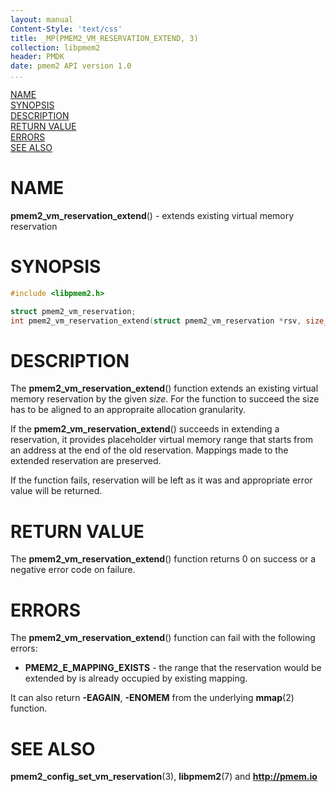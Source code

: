 ```yaml
---
layout: manual
Content-Style: 'text/css'
title: _MP(PMEM2_VM_RESERVATION_EXTEND, 3)
collection: libpmem2
header: PMDK
date: pmem2 API version 1.0
...
```


[comment]: <> (SPDX-License-Identifier: BSD-3-Clause)
[comment]: <> (Copyright 2021, Intel Corporation)

[comment]: <> (pmem2_vm_reservation_extend.3 -- man page for libpmem2 pmem2_vm_reservation_extend operation)

[NAME](#name)<br />
[SYNOPSIS](#synopsis)<br />
[DESCRIPTION](#description)<br />
[RETURN VALUE](#return-value)<br />
[ERRORS](#errors)<br />
[SEE ALSO](#see-also)<br />

# NAME #

**pmem2_vm_reservation_extend**() - extends existing virtual memory reservation

# SYNOPSIS #

```c
#include <libpmem2.h>

struct pmem2_vm_reservation;
int pmem2_vm_reservation_extend(struct pmem2_vm_reservation *rsv, size_t size);
```

# DESCRIPTION #

The **pmem2_vm_reservation_extend**() function extends an existing virtual memory
reservation by the given *size*. For the function to succeed the size has to be aligned
to an appropraite allocation granularity.

If the **pmem2_vm_reservation_extend**() succeeds in extending a reservation, it provides
placeholder virtual memory range that starts from an address at the end of the old reservation.
Mappings made to the extended reservation are preserved.

If the function fails, reservation will be left as it was and appropriate error value will be returned.

# RETURN VALUE #

The **pmem2_vm_reservation_extend**() function returns 0 on success or a negative error code on failure.

# ERRORS #

The **pmem2_vm_reservation_extend**() function can fail with the following errors:

* **PMEM2_E_MAPPING_EXISTS** - the range that the reservation would be extended by is already occupied
by existing mapping.

It can also return **-EAGAIN**, **-ENOMEM** from the underlying **mmap**(2) function.

# SEE ALSO #

**pmem2_config_set_vm_reservation**(3), **libpmem2**(7) and **<http://pmem.io>**
